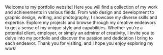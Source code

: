 Welcome to my portfolio website! Here you will find a collection of my work and achievements in various fields. From web design and development to graphic design, writing, and photography, I showcase my diverse skills and expertise. Explore my projects and browse through my creative endeavors to get a sense of my unique style and capabilities. Whether you're a potential client, employer, or simply an admirer of creativity, I invite you to delve into my portfolio and discover the passion and dedication I bring to each endeavor. Thank you for visiting, and I hope you enjoy exploring my work!